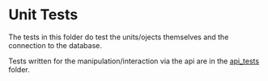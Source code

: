 # Unit Tests
The tests in this folder do test the units/ojects themselves and the connection to the database. 

Tests written for the manipulation/interaction via the api are in the [api_tests](../api_tests) folder. 